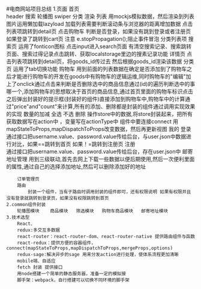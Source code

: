 #电商网站项目总结
    1.页面
        首页  
            header 搜索 轮播图 swiper 分类 渲染 列表 用mockjs模拟数据，然后渲染到列表  图片运用懒加载lazyload 加载列表需要判断滚动条与浏览器的距离增加数据 点击列表项跳转到detail页 点击购物车  判断是否登录，如果没有跳到登录或者注册页 如果登录了跳转到cart页 注意  e.stopPropagation();阻止事件冒泡
        分类列表项 
        搜索页 
            运用了fonticon图标 点击input进入search页面 有清空搜索记录、搜索跳转页面、搜索过得记录点击跳转、获取localstorage里边的搜素记录功能
        详情页 
            点击列表项跳转到detail页，将goods_id传过去 然后根据goods_id渲染该数据
        分类页 
            运用了tab切换功能
        购物车 
            用到前面的列表数据在确定是否添加到了购物车之后才能进行购物车的开发在goods中有购物车的逻辑运维,同时购物车的"编辑"加上了onclick通过点击来判断是否删除选中的商品信息通过(id)的遍历判断选中的事哪一个,添加购物车的思想取决于首页的商品信息,通过首页里面的购物车标识点击之后弹出封装好的提示框(封装好的组件)直接添加到购物车中,购物车中的计算通过"price"and"count"来计算,所有的添加、删除都是封装的组件通过调用实现效果的实现
            数量的加减 全选 不选  删除 操作store中的数据,将store封装起来，把所有获取数据写在action中 ，变量写在actionType中 组件中要连接connect 用mapStateToProps,mapDispatchToProps改变数据，然后再更新视图
        我的
            登录  
                通过接口把username.value、password.value传给后台，与user.json中数据进行对比，如果==跳转到首页 如果！=跳转到注册页
            注册  
                通过接口把username.value、password.value传给后台，存在user.json中
            邮寄地址管理 
                用到三级联动,首先去网上下载一些数据以便后期使用,然后一次便利里面的属性,通过自己的选择添加地址,然后可以删除添加好的地址
        
        订单管理页
        路由
            封装一个组件，当有子路由时调用封装的组件即可，还有权限说明 如果有权限并且没有登录就跳转到登录页，如果没有权限跳转到首页
    2.common组件封装
        轮播图模块    商品模块   筛选模块   购物车商品模块   邮寄地址模块
    3.技术选型
        React、
        redux:多交互多数据
        react-router：react-router-dom、react-router-native 提供路由组件与函数
        react-redux：提供方便的容器组件，connect(mapStateToProps,mapDispatchToProps,mergeProps,options)
        redux-sage:解决异步的sage 用来分发action进行处理，使体系流程更加清晰
        mobile端、自适应
        fetch 封装 提供接口
        用node搭建一个简单的静态服务器，准备一定的模拟接
        脚手架：webpack，自行搭建可以切换不同环境的脚手架
